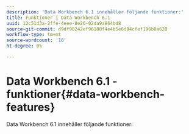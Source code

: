 ```yaml
---
description: 'Data Workbench 6.1 innehåller följande funktioner:'
title: Funktioner i Data Workbench 6.1
uuid: 12c51d3a-2ffe-4eee-8e26-02da9a864bd8
source-git-commit: d9df90242ef96188f4e4b5e6d04cfef196b0a628
workflow-type: tm+mt
source-wordcount: '18'
ht-degree: 0%

---
```



# Data Workbench 6.1 - funktioner{#data-workbench-features}

Data Workbench 6.1 innehåller följande funktioner:

